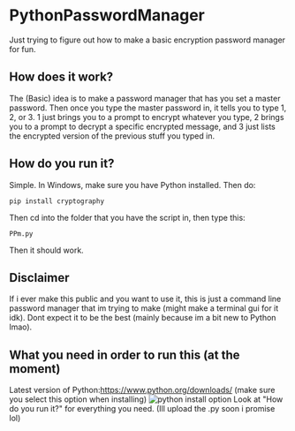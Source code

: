 # PythonPasswordManager
Just trying to figure out how to make a basic encryption password manager for fun.
## How does it work?
The (Basic) idea is to make a password manager that has you set a master password. Then once you type the master password in, it tells you to type 1, 2, or 3. 1 just brings you to a prompt to encrypt whatever you type, 2 brings you to a prompt to decrypt a specific encrypted message, and 3 just lists the encrypted version of the previous stuff you typed in.
## How do you run it?
Simple. In Windows, make sure you have Python installed. Then do:

``pip install cryptography``

Then cd into the folder that you have the script in, then type this:

``PPm.py``

Then it should work.

## Disclaimer 
If i ever make this public and you want to use it, this is just a command line password manager that im trying to make (might make a terminal gui for it idk). Dont expect it to be the best (mainly because im a bit new to Python lmao).

## What you need in order to run this (at the moment)
Latest version of Python:https://www.python.org/downloads/ (make sure you select this option when installing)
![python install option](https://cdn.discordapp.com/attachments/763851850562666506/763942128954638387/unknown.png)
Look at "How do you run it?" for everything you need.
(Ill upload the .py soon i promise lol)
